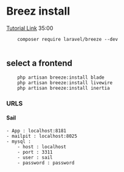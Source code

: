 # Breez install

[Tutorial Link](https://www.youtube.com/watch?v=cVWO2TW9vHw) 35:00

```
    composer require laravel/breeze --dev
    
```

## select a frontend 

```
    php artisan breeze:install blade
    php artisan breeze:install livewire
    php artisan breeze:install inertia
```



### URLS

#### Sail
    - App : localhost:8181
    - mailpit : localhost:8025
    - mysql : 
        - host : localhost
        - port : 3311
        - user : sail
        - password : password
